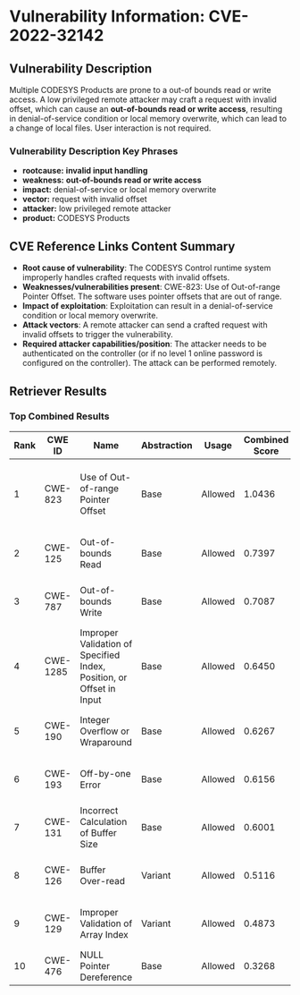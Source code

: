 # Vulnerability Information: CVE-2022-32142

## Vulnerability Description
Multiple CODESYS Products are prone to a out-of bounds read or write access. A low privileged remote attacker may craft a request with invalid offset, which can cause an **out-of-bounds read or write access**, resulting in denial-of-service condition or local memory overwrite, which can lead to a change of local files. User interaction is not required.

### Vulnerability Description Key Phrases
- **rootcause:** **invalid input handling**
- **weakness:** **out-of-bounds read or write access**
- **impact:** denial-of-service or local memory overwrite
- **vector:** request with invalid offset
- **attacker:** low privileged remote attacker
- **product:** CODESYS Products

## CVE Reference Links Content Summary
- **Root cause of vulnerability**: The CODESYS Control runtime system improperly handles crafted requests with invalid offsets.
- **Weaknesses/vulnerabilities present**: CWE-823: Use of Out-of-range Pointer Offset. The software uses pointer offsets that are out of range.
- **Impact of exploitation**: Exploitation can result in a denial-of-service condition or local memory overwrite.
- **Attack vectors**: A remote attacker can send a crafted request with invalid offsets to trigger the vulnerability.
- **Required attacker capabilities/position**: The attacker needs to be authenticated on the controller (or if no level 1 online password is configured on the controller). The attack can be performed remotely.

## Retriever Results

### Top Combined Results

| Rank | CWE ID | Name | Abstraction | Usage | Combined Score | Retrievers | Individual Scores |
|------|--------|------|-------------|-------|---------------|------------|-------------------|
| 1 | CWE-823 | Use of Out-of-range Pointer Offset | Base | Allowed | 1.0436 | dense, sparse, graph | dense: 0.605, sparse: 0.670, graph: 1.000 |
| 2 | CWE-125 | Out-of-bounds Read | Base | Allowed | 0.7397 | sparse, graph | sparse: 0.668, graph: 1.000 |
| 3 | CWE-787 | Out-of-bounds Write | Base | Allowed | 0.7087 | sparse, graph | sparse: 0.614, graph: 1.000 |
| 4 | CWE-1285 | Improper Validation of Specified Index, Position, or Offset in Input | Base | Allowed | 0.6450 | dense, sparse | dense: 0.579, sparse: 0.621 |
| 5 | CWE-190 | Integer Overflow or Wraparound | Base | Allowed | 0.6267 | sparse, graph | sparse: 0.602, graph: 0.789 |
| 6 | CWE-193 | Off-by-one Error | Base | Allowed | 0.6156 | sparse, graph | sparse: 0.583, graph: 0.789 |
| 7 | CWE-131 | Incorrect Calculation of Buffer Size | Base | Allowed | 0.6001 | sparse, graph | sparse: 0.556, graph: 0.789 |
| 8 | CWE-126 | Buffer Over-read | Variant | Allowed | 0.5116 | sparse, graph | sparse: 0.545, graph: 0.679 |
| 9 | CWE-129 | Improper Validation of Array Index | Variant | Allowed | 0.4873 | sparse, graph | sparse: 0.325, graph: 0.957 |
| 10 | CWE-476 | NULL Pointer Dereference | Base | Allowed | 0.3268 | sparse | sparse: 0.571 |

